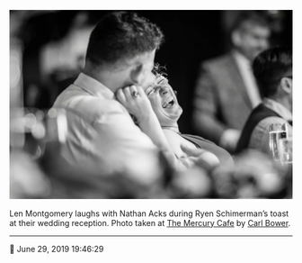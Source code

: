 ![Len Montgomery laughs with Nathan Acks](assets/c7cb45a5eaefa08dc4a02d5847ad1c7c.webp)

Len Montgomery laughs with Nathan Acks during Ryen Schimerman’s toast at their wedding reception. Photo taken at [The Mercury Cafe](http://mercurycafe.com/) by [Carl Bower](http://carlbowerphotos.com/).

- - - -

<span aria-hidden="true">📅</span> June 29, 2019 19:46:29
